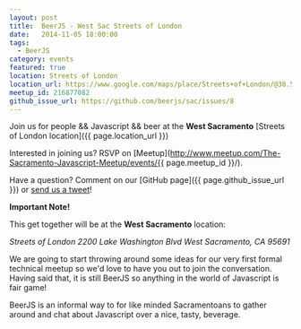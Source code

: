```yaml
---
layout: post
title:  BeerJS - West Sac Streets of London
date:   2014-11-05 18:00:00
tags:
  - BeerJS
category: events
featured: true
location: Streets of London
location_url: https://www.google.com/maps/place/Streets+of+London/@38.5589138,-121.5036519,14z/data=!3m1!5s0x809ad3e0104545f5:0x7edf0a3ae4cce385!4m5!1m2!2m1!1sstreets+of+london!3m1!1s0x0000000000000000:0x27a2577cf21a1e99
meetup_id: 216877082
github_issue_url: https://github.com/beerjs/sac/issues/8
---
```


Join us for people && Javascript && beer at the **West Sacramento**
[Streets of London location]({{ page.location_url }})

Interested in joining us? RSVP on
[Meetup](http://www.meetup.com/The-Sacramento-Javascript-Meetup/events/{{ page.meetup_id }}/).

Have a question? Comment on our
[GitHub page]({{ page.github_issue_url }}) or
[send us a tweet](https://twitter.com/beerjs_sac)!

<!-- more -->

**Important Note!**

This get together will be at the **West Sacramento** location:

<address>Streets of London
2200 Lake Washington Blvd
West Sacramento, CA 95691</address>

We are going to start throwing around some ideas for our very first formal
technical meetup so we'd love to have you out to join the conversation. Having
said that, it is still BeerJS so anything in the world of Javascript is fair game!

BeerJS is an informal way to for like minded Sacramentoans to gather around and
chat about Javascript over a nice, tasty, beverage.
